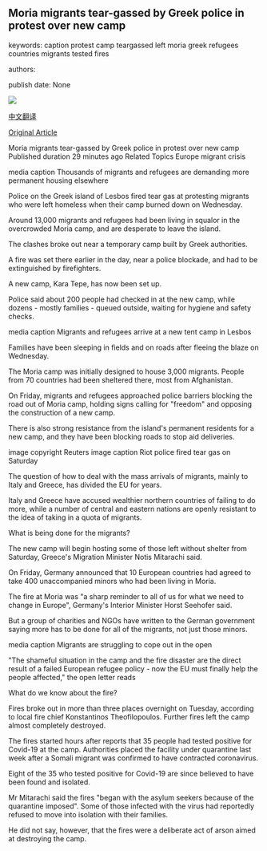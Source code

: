 ## Moria migrants tear-gassed by Greek police in protest over new camp

keywords: caption protest camp teargassed left moria greek refugees countries migrants tested fires

authors: 

publish date: None

![](https://ichef.bbci.co.uk/news/1024/branded_news/1473D/production/_114337738_mediaitem114337737.jpg)

[中文翻译](Moria%20migrants%20tear-gassed%20by%20Greek%20police%20in%20protest%20over%20new%20camp_zh.md)

[Original Article](https://www.bbc.com/news/world-europe-54131212)

Moria migrants tear-gassed by Greek police in protest over new camp Published duration 29 minutes ago Related Topics Europe migrant crisis

media caption Thousands of migrants and refugees are demanding more permanent housing elsewhere

Police on the Greek island of Lesbos fired tear gas at protesting migrants who were left homeless when their camp burned down on Wednesday.

Around 13,000 migrants and refugees had been living in squalor in the overcrowded Moria camp, and are desperate to leave the island.

The clashes broke out near a temporary camp built by Greek authorities.

A fire was set there earlier in the day, near a police blockade, and had to be extinguished by firefighters.

A new camp, Kara Tepe, has now been set up.

Police said about 200 people had checked in at the new camp, while dozens - mostly families - queued outside, waiting for hygiene and safety checks.

media caption Migrants and refugees arrive at a new tent camp in Lesbos

Families have been sleeping in fields and on roads after fleeing the blaze on Wednesday.

The Moria camp was initially designed to house 3,000 migrants. People from 70 countries had been sheltered there, most from Afghanistan.

On Friday, migrants and refugees approached police barriers blocking the road out of Moria camp, holding signs calling for "freedom" and opposing the construction of a new camp.

There is also strong resistance from the island's permanent residents for a new camp, and they have been blocking roads to stop aid deliveries.

image copyright Reuters image caption Riot police fired tear gas on Saturday

The question of how to deal with the mass arrivals of migrants, mainly to Italy and Greece, has divided the EU for years.

Italy and Greece have accused wealthier northern countries of failing to do more, while a number of central and eastern nations are openly resistant to the idea of taking in a quota of migrants.

What is being done for the migrants?

The new camp will begin hosting some of those left without shelter from Saturday, Greece's Migration Minister Notis Mitarachi said.

On Friday, Germany announced that 10 European countries had agreed to take 400 unaccompanied minors who had been living in Moria.

The fire at Moria was "a sharp reminder to all of us for what we need to change in Europe", Germany's Interior Minister Horst Seehofer said.

But a group of charities and NGOs have written to the German government saying more has to be done for all of the migrants, not just those minors.

media caption Migrants are struggling to cope out in the open

"The shameful situation in the camp and the fire disaster are the direct result of a failed European refugee policy - now the EU must finally help the people affected," the open letter reads

What do we know about the fire?

Fires broke out in more than three places overnight on Tuesday, according to local fire chief Konstantinos Theofilopoulos. Further fires left the camp almost completely destroyed.

The fires started hours after reports that 35 people had tested positive for Covid-19 at the camp. Authorities placed the facility under quarantine last week after a Somali migrant was confirmed to have contracted coronavirus.

Eight of the 35 who tested positive for Covid-19 are since believed to have been found and isolated.

Mr Mitarachi said the fires "began with the asylum seekers because of the quarantine imposed". Some of those infected with the virus had reportedly refused to move into isolation with their families.

He did not say, however, that the fires were a deliberate act of arson aimed at destroying the camp.